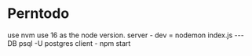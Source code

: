# Perntodo
use nvm use 16 as the node version.
server - dev = nodemon index.js --- DB psql -U postgres
client - npm start